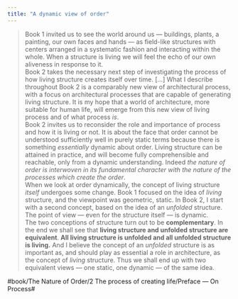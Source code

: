 ```yaml
---
title: "A dynamic view of order"
---
```


> Book 1 invited us to see the world around us — buildings, plants, a painting, our own faces and hands — as field-like structures with centers arranged in a systematic fashion and interacting within the whole. When a structure is living we will feel the echo of our own aliveness in response to it.  
> Book 2 takes the necessary next step of investigating the process of how living structure creates itself over time. […] What I describe throughout Book 2 is a comparably new view of architectural process, with a focus on architectural processes that are capable of generating living structure. It is my hope that a world of architecture, more suitable for human life, will emerge from this new view of living process and of what process *is*.  
> Book 2 invites us to reconsider the role and importance of process and how it is living or not. It is about the face that order cannot be understood sufficiently well in purely static terms because there is something *essentially* dynamic about order. Living structure can be attained in practice, and will become fully comprehensible and reachable, only from a dynamic understanding. Indeed *the nature of order is interwoven in its fundamental character with the nature of the processes which create the order*.  
> When we look at order dynamically, the concept of living structure *itself* undergoes some change. Book 1 focused on the idea of *living* structure, and the viewpoint was geometric, static. In Book 2, I start with a second concept, based on the idea of an *unfolded* structure. The point of view — even for the structure itself — is dynamic.  
> The two conceptions of structure turn out to be **complementary**. In the end we shall see that **living structure and unfolded structure are equivalent**. **All living structure is unfolded and all unfolded structure is living.** And I believe the concept of an *unfolded* structure is as important as, and should play  as essential a role in architecture, as the concept of *living* structure. Thus we shall end up with two equivalent views — one static, one dynamic — of the same idea.  

#book/The Nature of Order/2 The process of creating life/Preface — On Process#